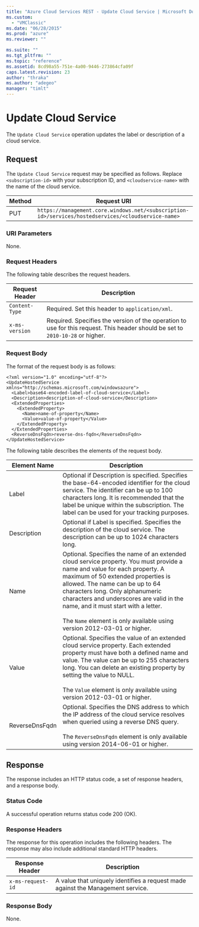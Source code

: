 ```yaml
---
title: "Azure Cloud Services REST - Update Cloud Service | Microsoft Docs"
ms.custom: 
  - "VMClassic"
ms.date: "06/28/2015"
ms.prod: "azure"
ms.reviewer: ""

ms.suite: ""
ms.tgt_pltfrm: ""
ms.topic: "reference"
ms.assetid: 8cd98a55-751e-4a00-9446-273864cfa09f
caps.latest.revision: 23
author: "thraka"
ms.author: "adegeo"
manager: "timlt"
---
```

# Update Cloud Service
The `Update Cloud Service` operation updates the label or description of a cloud service.  
  
## Request  
 The `Update Cloud Service` request may be specified as follows. Replace `<subscription-id>` with your subscription ID, and `<cloudservice-name>` with the name of the cloud service.  
  
|Method|Request URI|  
|------------|-----------------|  
|PUT|`https://management.core.windows.net/<subscription-id>/services/hostedservices/<cloudservice-name>`|  
  
### URI Parameters  
 None.  
  
### Request Headers  
 The following table describes the request headers.  
  
|Request Header|Description|  
|--------------------|-----------------|  
|`Content-Type`|Required. Set this header to `application/xml`.|  
|`x-ms-version`|Required. Specifies the version of the operation to use for this request. This header should be set to `2010-10-28` or higher.|  
  
### Request Body  
 The format of the request body is as follows:  
  
```  
<?xml version="1.0" encoding="utf-8"?>  
<UpdateHostedService xmlns="http://schemas.microsoft.com/windowsazure">  
  <Label>base64-encoded-label-of-cloud-service</Label>  
  <Description>description-of-cloud-service</Description>  
  <ExtendedProperties>  
    <ExtendedProperty>  
      <Name>name-of-property</Name>  
      <Value>value-of-property</Value>  
    </ExtendedProperty>  
  </ExtendedProperties>    
  <ReverseDnsFqdn>reverse-dns-fqdn</ReverseDnsFqdn>  
</UpdateHostedService>  
```  
  
 The following table describes the elements of the request body.  
  
|Element Name|Description|  
|------------------|-----------------|  
|Label|Optional if Description is specified. Specifies the base-64-encoded identifier for the cloud service. The identifier can be up to 100 characters long. It is recommended that the label be unique within the subscription. The label can be used for your tracking purposes.|  
|Description|Optional if Label is specified. Specifies the description of the cloud service. The description can be up to 1024 characters long.|  
|Name|Optional. Specifies the name of an extended cloud service property. You must provide a name and value for each property. A maximum of 50 extended properties is allowed. The name can be up to 64 characters long. Only alphanumeric characters and underscores are valid in the name, and it must start with a letter.<br /><br /> The `Name` element is only available using version 2012-03-01 or higher.|  
|Value|Optional. Specifies the value of an extended cloud service property. Each extended property must have both a defined name and value. The value can be up to 255 characters long. You can delete an existing property by setting the value to NULL.<br /><br /> The `Value` element is only available using version 2012-03-01 or higher.|  
|ReverseDnsFqdn|Optional. Specifies the DNS address to which the IP address of the cloud service resolves when queried using a reverse DNS query.<br /><br /> The `ReverseDnsFqdn` element is only available using version 2014-06-01 or higher.|  
  
## Response  
 The response includes an HTTP status code, a set of response headers, and a response body.  
  
### Status Code  
 A successful operation returns status code 200 (OK).  
  
### Response Headers  
 The response for this operation includes the following headers. The response may also include additional standard HTTP headers.  
  
|Response Header|Description|  
|---------------------|-----------------|  
|`x-ms-request-id`|A value that uniquely identifies a request made against the Management service.|  
  
### Response Body  
 None.